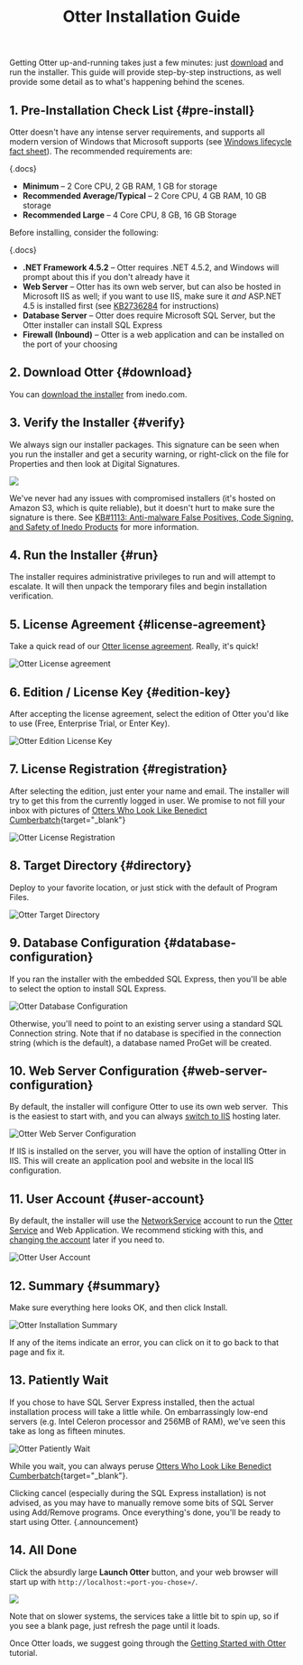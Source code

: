 ﻿---
title: Otter Installation Guide
keywords: otter
sequence: 100
---

<style>
    .documentation-content-wrapper .upcoming {
        background-color: #fff;
        position: relative;
    }
    .screenshot {
        opacity: .4;
    }
    .documentation-content-wrapper .upcoming.buildmaster::before {
        content: ' -- Placeholder screenshot from BuildMaster -- ';
        background-color: #f15a24;
    }
    .documentation-content-wrapper .upcoming::before {
        z-index: 1;
        width: 100%;
        background-color: #3fa9f5;
        padding: 2px 4px;
        color: white;
        content: ' -- Placeholder screenshot from ProGet -- ';
        text-align: center;
    }
</style>

Getting Otter up-and-running takes just a few minutes: just [download](https://inedo.com/otter/download) and run the installer. This guide will provide step-by-step instructions, as well provide some detail as to what's happening behind the scenes.

## 1. Pre-Installation Check List {#pre-install}

Otter doesn't have any intense server requirements, and supports all modern version of Windows that Microsoft supports (see [Windows lifecycle fact sheet](https://support.microsoft.com/en-us/help/13853/windows-lifecycle-fact-sheet)). The recommended requirements are:

{.docs}
- **Minimum** – 2 Core CPU, 2 GB RAM, 1 GB for storage
- **Recommended Average/Typical** – 2 Core CPU, 4 GB RAM, 10 GB storage
- **Recommended Large** – 4 Core CPU, 8 GB, 16 GB Storage

Before installing, consider the following:

{.docs}
- **.NET Framework 4.5.2** – Otter requires .NET 4.5.2, and Windows will prompt about this if you don't already have it
- **Web Server** – Otter has its own web server, but can also be hosted in Microsoft IIS as well; if you want to use IIS, make sure it *and* ASP.NET 4.5 is installed first (see [KB2736284](https://support.microsoft.com/en-us/kb/2736284) for instructions)
- **Database Server** – Otter does require Microsoft SQL Server, but the Otter installer can install SQL Express
- **Firewall (Inbound)** – Otter is a web application and can be installed on the port of your choosing

## 2. Download Otter {#download}

You can [download the installer](https://inedo.com/otter/download) from inedo.com.

## 3. Verify the Installer {#verify}

We always sign our installer packages. This signature can be seen when you run the installer and get a security warning, or right-click on the file for Properties and then look at Digital Signatures.

![](https://inedo.com/resources/knowledgebase/ProGet-Installation-Guide_E6DE_image_2.png)

We've never had any issues with compromised installers (it's hosted on Amazon S3, which is quite reliable), but it doesn't hurt to make sure the signature is there. See [KB#1113: Anti-malware False Positives, Code Signing, and Safety of Inedo Products](https://inedo.com/support/kb/1113/anti-malware-false-positives-code-signing-and-safety-of-inedo-products) for more information.

## 4. Run the Installer {#run}

The installer requires administrative privileges to run and will attempt to escalate. It will then unpack the temporary files and begin installation verification.

## 5. License Agreement {#license-agreement}

Take a quick read of our [Otter license agreement](https://inedo.com/otter/license-agreement). Really, it's quick!

![Otter License agreement](/resources/documentation/otter-installation/license-agreement-otter.png)

## 6. Edition / License Key {#edition-key}

After accepting the license agreement, select the edition of Otter you'd like to use (Free, Enterprise Trial, or Enter Key).

![Otter Edition License Key](/resources/documentation/otter-installation/edition-license-key-otter.png)

## 7. License Registration {#registration}

After selecting the edition, just enter your name and email. The installer will try to get this from the currently logged in user. We promise to not fill your inbox with pictures of [Otters Who Look Like Benedict Cumberbatch](https://www.google.com/search?tbm=isch&q=benedict+cumberbatch+otter "it's exactly what you think"){target="_blank"}

![Otter License Registration](/resources/documentation/otter-installation/license-registration-otter.png)

## 8. Target Directory {#directory}

Deploy to your favorite location, or just stick with the default of Program Files.

![Otter Target Directory](/resources/documentation/otter-installation/target-directory-otter.png)

## 9. Database Configuration {#database-configuration}

If you ran the installer with the embedded SQL Express, then you'll be able to select the option to install SQL Express.

![Otter Database Configuration](/resources/documentation/otter-installation/database-configuration-otter.png)

Otherwise, you'll need to point to an existing server using a standard SQL Connection string. Note that if no database is specified in the connection string (which is the default), a database named ProGet will be created.

## 10. Web Server Configuration {#web-server-configuration}

By default, the installer will configure Otter to use its own web server.  This is the easiest to start with, and you can always [switch to IIS](https://inedo.com/support/kb/1013/hosting-through-iis-instead-of-the-integrated-web-server) hosting later.

![Otter Web Server Configuration](/resources/documentation/otter-installation/webserver-configuration-otter.png)

If IIS is installed on the server, you will have the option of installing Otter in IIS. This will create an application pool and website in the local IIS configuration.

## 11. User Account {#user-account}

By default, the installer will use the [NetworkService](https://msdn.microsoft.com/en-us/library/windows/desktop/ms684272(v=vs.85).aspx) account to run the [Otter Service](/docs/otter/administration/service) and Web Application. We recommend sticking with this, and [changing the account](https://inedo.com/support/kb/1077/configuring-your-inedo-product-to-run-as-a-windows-domain-account) later if you need to.

![Otter User Account](/resources/documentation/otter-installation/user-account-otter.png)

## 12. Summary {#summary}

Make sure everything here looks OK, and then click Install.

![Otter Installation Summary](/resources/documentation/otter-installation/summary-otter.png)

If any of the items indicate an error, you can click on it to go back to that page and fix it.

## 13. Patiently Wait

If you chose to have SQL Server Express installed, then the actual installation process will take a little while. On embarrassingly low-end servers (e.g. Intel Celeron processor and 256MB of RAM), we've seen this take as long as fifteen minutes.

![Otter Patiently Wait](/resources/documentation/otter-installation/patiently-wait-otter.png)

While you wait, you can always peruse [Otters Who Look Like Benedict Cumberbatch](https://www.google.com/search?tbm=isch&amp;q=benedict+cumberbatch+otter "it's exactly what you think"){target="_blank"}.

Clicking cancel (especially during the SQL Express installation) is not advised, as you may have to manually remove some bits of SQL Server using Add/Remove programs. Once everything's done, you'll be ready to start using Otter. {.announcement}

## 14. All Done

Click the absurdly large **Launch Otter** button, and your web browser will start up with <code>http://localhost:&laquo;port-you-chose&raquo;/</code>.

![](/resources/documentation/otter-installation/all-done-otter.png)

Note that on slower systems, the services take a little bit to spin up, so if you see a blank page, just refresh the page until it loads.

Once Otter loads, we suggest going through the [Getting Started with Otter](https://inedo.com/support/tutorials/otter/provisioning-and-configuring-servers-with-otter) tutorial.
